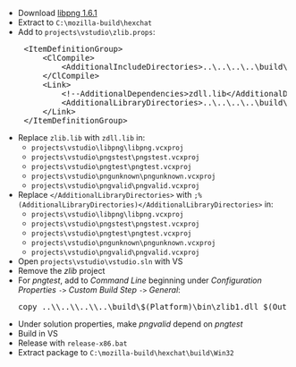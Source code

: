  * Download [libpng 1.6.1](ftp://ftp.simplesystems.org/pub/libpng/png/src/libpng-1.6.1.tar.xz)
 * Extract to `C:\mozilla-build\hexchat`
 * Add to `projects\vstudio\zlib.props`:
<pre>
	&lt;ItemDefinitionGroup>
		&lt;ClCompile>
			&lt;AdditionalIncludeDirectories>..\..\..\..\build\$(Platform)\include&lt;/AdditionalIncludeDirectories>
		&lt;/ClCompile>
		&lt;Link>
			&lt;!--AdditionalDependencies>zdll.lib&lt;/AdditionalDependencies-->
			&lt;AdditionalLibraryDirectories>..\..\..\..\build\$(Platform)\lib&lt;/AdditionalLibraryDirectories>
		&lt;/Link>
	&lt;/ItemDefinitionGroup>
</pre>
 * Replace `zlib.lib` with `zdll.lib` in:
	* `projects\vstudio\libpng\libpng.vcxproj`
	* `projects\vstudio\pngstest\pngstest.vcxproj`
	* `projects\vstudio\pngtest\pngtest.vcxproj`
	* `projects\vstudio\pngunknown\pngunknown.vcxproj`
	* `projects\vstudio\pngvalid\pngvalid.vcxproj`
 * Replace `</AdditionalLibraryDirectories>` with `;%(AdditionalLibraryDirectories)</AdditionalLibraryDirectories>` in:
	* `projects\vstudio\libpng\libpng.vcxproj`
	* `projects\vstudio\pngstest\pngstest.vcxproj`
	* `projects\vstudio\pngtest\pngtest.vcxproj`
	* `projects\vstudio\pngunknown\pngunknown.vcxproj`
	* `projects\vstudio\pngvalid\pngvalid.vcxproj`
 * Open `projects\vstudio\vstudio.sln` with VS
 * Remove the _zlib_ project
 * For _pngtest_, add to _Command Line_ beginning under _Configuration Properties_ `->` _Custom Build Step_ `->` _General_:
	<pre>copy ..\\..\\..\\..\build\$(Platform)\bin\zlib1.dll $(OutDir)</pre>
 * Under solution properties, make _pngvalid_ depend on _pngtest_
 * Build in VS
 * Release with `release-x86.bat`
 * Extract package to `C:\mozilla-build\hexchat\build\Win32`
